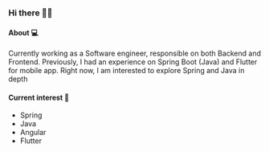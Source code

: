 ### Hi there 👋😊

#### About 💻

Currently working as a Software engineer, responsible on both Backend and Frontend. Previously,
I had an experience on Spring Boot (Java) and Flutter for mobile app. Right now, I am interested
to explore Spring and Java in depth

#### Current interest 👾
- Spring
- Java
- Angular
- Flutter
